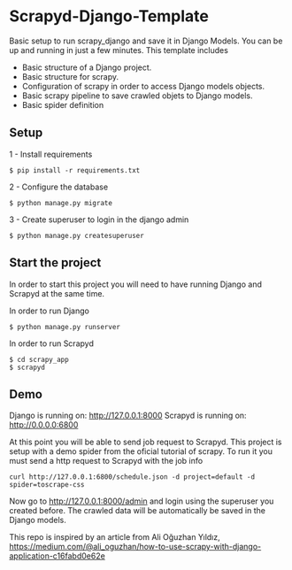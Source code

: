 # Scrapyd-Django-Template
Basic setup to run scrapy_django and save it in Django Models. You can be up and running in just a few minutes. This template includes

* Basic structure of a Django project.
* Basic structure for scrapy.
* Configuration of scrapy in order to access Django models objects.
* Basic scrapy pipeline to save crawled objets to Django models.
* Basic spider definition
<!-- * Basic demo from the oficial tutorial that crawls data from http://quotes.toscrape.com -->


## Setup
1 - Install requirements
````
$ pip install -r requirements.txt
````
2 - Configure the database
````
$ python manage.py migrate
````
3 - Create superuser to login in the django admin
````
$ python manage.py createsuperuser
````

## Start the project
In order to start this project you will need to have running Django and Scrapyd at the same time.

In order to run Django
````
$ python manage.py runserver
````
In order to run Scrapyd
````
$ cd scrapy_app
$ scrapyd
````

## Demo
Django is running on: http://127.0.0.1:8000
Scrapyd is running on: http://0.0.0.0:6800


At this point you will be able to send job request to Scrapyd. This project is setup with a demo spider from the oficial tutorial of scrapy. To run it you must send a http request to Scrapyd with the job info
````
curl http://127.0.0.1:6800/schedule.json -d project=default -d spider=toscrape-css
````

Now go to http://127.0.0.1:8000/admin and login using the superuser you created before. The crawled data will be automatically be saved in the Django models.

This repo is inspired by an article from Ali Oğuzhan Yıldız, https://medium.com/@ali_oguzhan/how-to-use-scrapy-with-django-application-c16fabd0e62e
